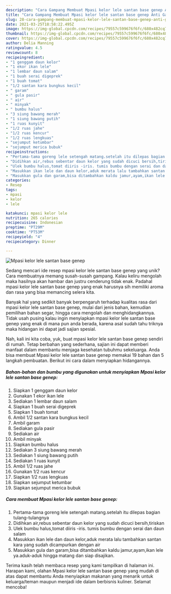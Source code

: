 ```yaml
---
description: "Cara Gampang Membuat Mpasi kelor lele santan base genep Anti Gagal"
title: "Cara Gampang Membuat Mpasi kelor lele santan base genep Anti Gagal"
slug: 28-cara-gampang-membuat-mpasi-kelor-lele-santan-base-genep-anti-gagal
date: 2021-03-25T18:58:22.495Z
image: https://img-global.cpcdn.com/recipes/79557c599676f6fc/680x482cq70/mpasi-kelor-lele-santan-base-genep-foto-resep-utama.jpg
thumbnail: https://img-global.cpcdn.com/recipes/79557c599676f6fc/680x482cq70/mpasi-kelor-lele-santan-base-genep-foto-resep-utama.jpg
cover: https://img-global.cpcdn.com/recipes/79557c599676f6fc/680x482cq70/mpasi-kelor-lele-santan-base-genep-foto-resep-utama.jpg
author: Delia Manning
ratingvalue: 4.5
reviewcount: 8
recipeingredient:
- "1 genggam daun kelor"
- "1 ekor ikan lele"
- "1 lembar daun salam"
- "1 buah serai digeprek"
- "1 buah tomat"
- "1/2 santan kara bungkus kecil"
- " garam"
- " gula pasir"
- " air"
- " minyak"
- " bumbu halus"
- "3 siung bawang merah"
- "1 siung bawang putih"
- "1 ruas kunyit"
- "1/2 ruas jahe"
- "1/2 ruas kencur"
- "1/2 ruas lengkuas"
- "sejumput ketumbar"
- "sejumput merica bubuk"
recipeinstructions:
- "Pertama-tama goreng lele setengah matang.setelah itu dilepas bagian tulang-tulangnya"
- "Didihkan air,rebus sebentar daun kelor yang sudah dicuci bersih,tiriskan"
- "Ulek bumbu halus,tomat diiris -iris. tumis bumbu dengan serai dan daun salam"
- "Masukkan ikan lele dan daun kelor,aduk merata lalu tambahkan santan kara yang sudah dicampurkan dengan air"
- "Masukkan gula dan garam,bisa ditambahkan kaldu jamur,ayam,ikan lele ya.aduk-aduk hingga matang dan siap disajikan."
categories:
- Resep
tags:
- mpasi
- kelor
- lele

katakunci: mpasi kelor lele 
nutrition: 265 calories
recipecuisine: Indonesian
preptime: "PT29M"
cooktime: "PT53M"
recipeyield: "4"
recipecategory: Dinner

---
```



![Mpasi kelor lele santan base genep](https://img-global.cpcdn.com/recipes/79557c599676f6fc/680x482cq70/mpasi-kelor-lele-santan-base-genep-foto-resep-utama.jpg)

Sedang mencari ide resep mpasi kelor lele santan base genep yang unik? Cara membuatnya memang susah-susah gampang. Kalau keliru mengolah maka hasilnya akan hambar dan justru cenderung tidak enak. Padahal mpasi kelor lele santan base genep yang enak harusnya sih memiliki aroma dan rasa yang bisa memancing selera kita.

Banyak hal yang sedikit banyak berpengaruh terhadap kualitas rasa dari mpasi kelor lele santan base genep, mulai dari jenis bahan, kemudian pemilihan bahan segar, hingga cara mengolah dan menghidangkannya. Tidak usah pusing kalau ingin menyiapkan mpasi kelor lele santan base genep yang enak di mana pun anda berada, karena asal sudah tahu triknya maka hidangan ini dapat jadi sajian spesial.




Nah, kali ini kita coba, yuk, buat mpasi kelor lele santan base genep sendiri di rumah. Tetap berbahan yang sederhana, sajian ini dapat memberi manfaat dalam membantu menjaga kesehatan tubuhmu sekeluarga. Anda bisa membuat Mpasi kelor lele santan base genep memakai 19 bahan dan 5 langkah pembuatan. Berikut ini cara dalam menyiapkan hidangannya.

<!--inarticleads1-->

##### Bahan-bahan dan bumbu yang digunakan untuk menyiapkan Mpasi kelor lele santan base genep:

1. Siapkan 1 genggam daun kelor
1. Gunakan 1 ekor ikan lele
1. Sediakan 1 lembar daun salam
1. Siapkan 1 buah serai digeprek
1. Siapkan 1 buah tomat
1. Ambil 1/2 santan kara bungkus kecil
1. Ambil  garam
1. Sediakan  gula pasir
1. Sediakan  air
1. Ambil  minyak
1. Siapkan  bumbu halus
1. Sediakan 3 siung bawang merah
1. Sediakan 1 siung bawang putih
1. Sediakan 1 ruas kunyit
1. Ambil 1/2 ruas jahe
1. Gunakan 1/2 ruas kencur
1. Siapkan 1/2 ruas lengkuas
1. Siapkan sejumput ketumbar
1. Siapkan sejumput merica bubuk




<!--inarticleads2-->

##### Cara membuat Mpasi kelor lele santan base genep:

1. Pertama-tama goreng lele setengah matang.setelah itu dilepas bagian tulang-tulangnya
1. Didihkan air,rebus sebentar daun kelor yang sudah dicuci bersih,tiriskan
1. Ulek bumbu halus,tomat diiris -iris. tumis bumbu dengan serai dan daun salam
1. Masukkan ikan lele dan daun kelor,aduk merata lalu tambahkan santan kara yang sudah dicampurkan dengan air
1. Masukkan gula dan garam,bisa ditambahkan kaldu jamur,ayam,ikan lele ya.aduk-aduk hingga matang dan siap disajikan.




Terima kasih telah membaca resep yang kami tampilkan di halaman ini. Harapan kami, olahan Mpasi kelor lele santan base genep yang mudah di atas dapat membantu Anda menyiapkan makanan yang menarik untuk keluarga/teman maupun menjadi ide dalam berbisnis kuliner. Selamat mencoba!
